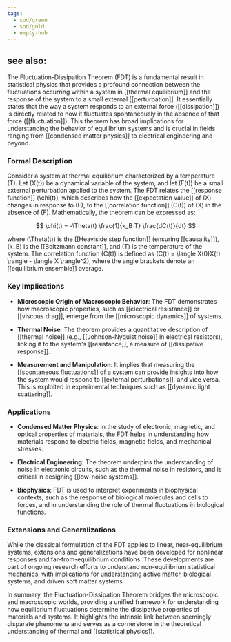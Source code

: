 ```yaml
---
tags:
  - sod/green
  - sod/gold
  - empty-hub
---
```

see also:
- 
The Fluctuation-Dissipation Theorem (FDT) is a fundamental result in statistical physics that provides a profound connection between the fluctuations occurring within a system in [[thermal equilibrium]] and the response of the system to a small external [[perturbation]]. It essentially states that the way a system responds to an external force ([[dissipation]]) is directly related to how it fluctuates spontaneously in the absence of that force ([[fluctuation]]). This theorem has broad implications for understanding the behavior of equilibrium systems and is crucial in fields ranging from [[condensed matter physics]] to electrical engineering and beyond.

### Formal Description

Consider a system at thermal equilibrium characterized by a temperature \(T\). Let \(X(t)\) be a dynamical variable of the system, and let \(F(t)\) be a small external perturbation applied to the system. The FDT relates the [[response function]] \(\chi(t)\), which describes how the [[expectation value]] of \(X\) changes in response to \(F\), to the [[correlation function]] \(C(t)\) of \(X\) in the absence of \(F\). Mathematically, the theorem can be expressed as:

$$ \chi(t) = -\Theta(t) \frac{1}{k_B T} \frac{dC(t)}{dt} $$

where \(\Theta(t)\) is the [[Heaviside step function]] (ensuring [[causality]]), \(k_B\) is the [[Boltzmann constant]], and \(T\) is the temperature of the system. The correlation function \(C(t)\) is defined as \(C(t) = \langle X(0)X(t) \rangle - \langle X \rangle^2\), where the angle brackets denote an [[equilibrium ensemble]] average.

### Key Implications

- **Microscopic Origin of Macroscopic Behavior**: The FDT demonstrates how macroscopic properties, such as [[electrical resistance]] or [[viscous drag]], emerge from the [[microscopic dynamics]] of systems.

- **Thermal Noise**: The theorem provides a quantitative description of [[thermal noise]] (e.g., [[Johnson-Nyquist noise]] in electrical resistors), linking it to the system's [[resistance]], a measure of [[dissipative response]].

- **Measurement and Manipulation**: It implies that measuring the [[spontaneous fluctuations]] of a system can provide insights into how the system would respond to [[external perturbations]], and vice versa. This is exploited in experimental techniques such as [[dynamic light scattering]].

### Applications

- **Condensed Matter Physics**: In the study of electronic, magnetic, and optical properties of materials, the FDT helps in understanding how materials respond to electric fields, magnetic fields, and mechanical stresses.

- **Electrical Engineering**: The theorem underpins the understanding of noise in electronic circuits, such as the thermal noise in resistors, and is critical in designing [[low-noise systems]].

- **Biophysics**: FDT is used to interpret experiments in biophysical contexts, such as the response of biological molecules and cells to forces, and in understanding the role of thermal fluctuations in biological functions.

### Extensions and Generalizations

While the classical formulation of the FDT applies to linear, near-equilibrium systems, extensions and generalizations have been developed for nonlinear responses and far-from-equilibrium conditions. These developments are part of ongoing research efforts to understand non-equilibrium statistical mechanics, with implications for understanding active matter, biological systems, and driven soft matter systems.

In summary, the Fluctuation-Dissipation Theorem bridges the microscopic and macroscopic worlds, providing a unified framework for understanding how equilibrium fluctuations determine the dissipative properties of materials and systems. It highlights the intrinsic link between seemingly disparate phenomena and serves as a cornerstone in the theoretical understanding of thermal and [[statistical physics]].